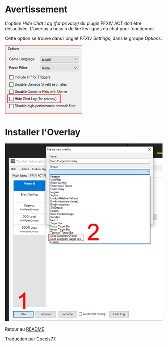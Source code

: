 # Avertissement

L'option _Hide Chat Log (for privacy)_ du plugin FFXIV ACT doit être désactivée. L'overlay a besoin de lire les lignes du chat pour fonctionner.

Cette option se trouve dans l'onglet *FFXIV Settings*, dans le groupe *Options*.

<img src="Install02.png">

# Installer l'Overlay

<img src="../en/Install01.png">
	
Retour au [README](../../../README.md).
  
  
Traduction par [Coccis77](https://twitter.com/Coccis77).
